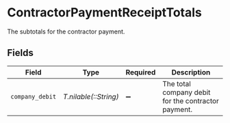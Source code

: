 # ContractorPaymentReceiptTotals

The subtotals for the contractor payment.


## Fields

| Field                                               | Type                                                | Required                                            | Description                                         |
| --------------------------------------------------- | --------------------------------------------------- | --------------------------------------------------- | --------------------------------------------------- |
| `company_debit`                                     | *T.nilable(::String)*                               | :heavy_minus_sign:                                  | The total company debit for the contractor payment. |